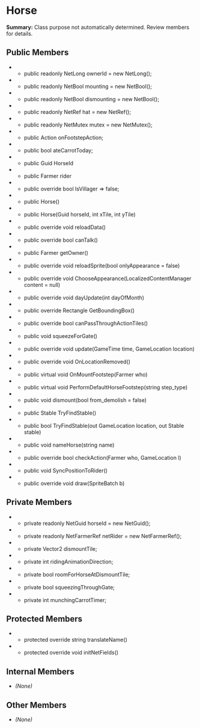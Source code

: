 # Horse

**Summary:** Class purpose not automatically determined. Review members for details.

## Public Members
- - public readonly NetLong ownerId = new NetLong();
- - public readonly NetBool mounting = new NetBool();
- - public readonly NetBool dismounting = new NetBool();
- - public readonly NetRef<Hat> hat = new NetRef<Hat>();
- - public readonly NetMutex mutex = new NetMutex();
- - public Action<string> onFootstepAction;
- - public bool ateCarrotToday;
- - public Guid HorseId
- - public Farmer rider
- - public override bool IsVillager => false;
- - public Horse()
- - public Horse(Guid horseId, int xTile, int yTile)
- - public override void reloadData()
- - public override bool canTalk()
- - public Farmer getOwner()
- - public override void reloadSprite(bool onlyAppearance = false)
- - public override void ChooseAppearance(LocalizedContentManager content = null)
- - public override void dayUpdate(int dayOfMonth)
- - public override Rectangle GetBoundingBox()
- - public override bool canPassThroughActionTiles()
- - public void squeezeForGate()
- - public override void update(GameTime time, GameLocation location)
- - public override void OnLocationRemoved()
- - public virtual void OnMountFootstep(Farmer who)
- - public virtual void PerformDefaultHorseFootstep(string step_type)
- - public void dismount(bool from_demolish = false)
- - public Stable TryFindStable()
- - public bool TryFindStable(out GameLocation location, out Stable stable)
- - public void nameHorse(string name)
- - public override bool checkAction(Farmer who, GameLocation l)
- - public void SyncPositionToRider()
- - public override void draw(SpriteBatch b)

## Private Members
- - private readonly NetGuid horseId = new NetGuid();
- - private readonly NetFarmerRef netRider = new NetFarmerRef();
- - private Vector2 dismountTile;
- - private int ridingAnimationDirection;
- - private bool roomForHorseAtDismountTile;
- - private bool squeezingThroughGate;
- - private int munchingCarrotTimer;

## Protected Members
- - protected override string translateName()
- - protected override void initNetFields()

## Internal Members
- *(None)*

## Other Members
- *(None)*
